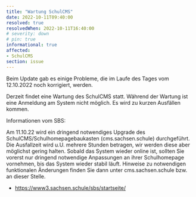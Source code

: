```yaml
---
title: "Wartung SchulCMS"
date: 2022-10-11T09:40:00
resolved: true
resolvedWhen: 2022-10-11T16:40:00
# severity: down
# pin: true
informational: true
affected:
- SchulCMS
section: issue
---
```


Beim Update gab es einige Probleme, die im Laufe des Tages vom 12.10.2022 noch korrigiert, werden.

Derzeit findet eine Wartung des SchulCMS statt. Während der Wartung ist eine Anmeldung am System nicht möglich. Es wird zu kurzen Ausfällen kommen.

Informationen vom SBS:

Am 11.10.22 wird ein dringend notwendiges Upgrade des SchulCMS/Schulhomepagebaukasten (cms.sachsen.schule) durchgeführt. Die Ausfallzeit wird u.U. mehrere Stunden betragen, wir werden diese aber möglichst gering halten. Sobald das System wieder online ist, sollten Sie vorerst nur dringend notwendige Anpassungen an ihrer Schulhomepage vornehmen, bis das System wieder stabil läuft. Hinweise zu notwendigen funktionalen Änderungen finden Sie dann unter cms.sachsen.schule bzw. an dieser Stelle.

* https://www3.sachsen.schule/sbs/startseite/
